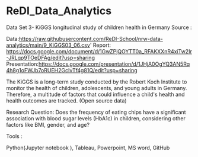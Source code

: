 # ReDI_Data_Analytics
Data Set 3- KiGGS longitudinal study of children health in Germany
Source : 

Data:https://raw.githubusercontent.com/ReDI-School/nrw-data-analytics/main/9_KiGGS03_06.csv'
Report: https://docs.google.com/document/d/1GwZPjQOYTT0a_RFAKXXnR4xiTw2Ir-JRLqp9TOeDFAg/edit?usp=sharing
Presentation:https://docs.google.com/presentation/d/1JHjA0OgYQ3AN5Rq4h8g1oFWJb7oRUEH2GcIvTf4g81Q/edit?usp=sharing

The KiGGS is a long-term study conducted by the Robert Koch Institute to monitor the health of children, adolescents, and young adults in Germany. Therefore, a multitude of factors that could influence a child's health and health outcomes are tracked. (Open source data) 

Research Question: 
Does the frequency of eating chips have a significant association with blood sugar levels (HbA1c) in children, considering other factors like BMI, gender, 
and age?

Tools : 

Python(Jupyter notebook ),
Tableau,
Powerpoint, 
MS word,
GitHub 

